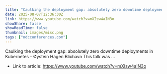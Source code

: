 ```yaml
---
title: "Caulking the deployment gap: absolutely zero downtime deployments in Kubernetes - Øystein Blixhavn"
date: 2025-08-07T12:36:30Z
link: https://www.youtube.com/watch?v=mXIsw4aIN3o
showShare: false
showReadTime: false
thumbnail: images/misc.png
tags: ["ndcconferences.com"]
---
```

Caulking the deployment gap: absolutely zero downtime deployments in Kubernetes - Øystein Hagen Blixhavn This talk was ...

- Link to article: https://www.youtube.com/watch?v=mXIsw4aIN3o